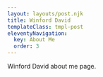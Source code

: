 ```yaml
---
layout: layouts/post.njk
title: Winford David
templateClass: tmpl-post
eleventyNavigation:
  key: About Me
  order: 3
---
```


Winford David about me page.
